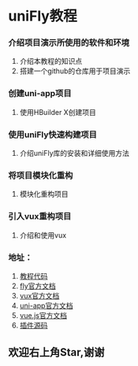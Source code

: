 # uniFly教程
### 介绍项目演示所使用的软件和环境
1. 介绍本教程的知识点
2. 搭建一个github的仓库用于项目演示
### 创建uni-app项目
1. 使用HBuilder X创建项目
### 使用uniFly快速构建项目
1. 介绍uniFly库的安装和详细使用方法
### 将项目模块化重构
1. 模块化重构项目
### 引入vux重构项目
1. 介绍和使用vux


### 地址：
1. [教程代码](https://gitee.com/qzeroq/uniFlyDemo)
2. [fly官方文档](https://wendux.github.io/dist/#/doc/flyio/readme)
3. [vux官方文档](https://vuex.vuejs.org/zh/guide/)
4. [uni-app官方文档](https://uniapp.dcloud.io/)
5. [vue.js官方文档](https://cn.vuejs.org/index.html)
6. [插件源码](https://github.com/QzeroQ/uniFly-Webpack)

## 欢迎右上角Star,谢谢
